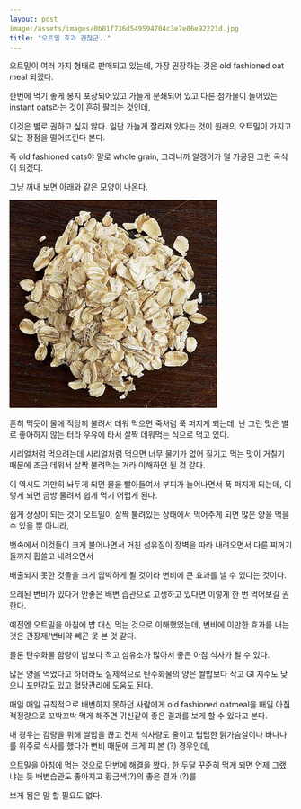 ```yaml
---
layout: post
image:/assets/images/0b01f736d549594704c3e7e06e92221d.jpg
title: "오트밀 효과 괜찮군.."
---
```



오트밀이 여러 가지 형태로 판매되고 있는데, 가장 권장하는 것은 old fashioned oat meal 되겠다. 




한번에 먹기 좋게 봉지 포장되어있고 가늘게 분쇄되어 있고 다른 첨가물이 들어있는 instant oats라는 것이 흔히 팔리는 것인데, 




이것은 별로 권하고 싶지 않다. 일단 가늘게 잘라져 있다는 것이 원래의 오트밀이 가지고 있는 장점을 떨어뜨린다 본다.




즉 old fashioned oats야 말로 whole grain, 그러니까 알갱이가 덜 가공된 그런 곡식이 되겠다. 




그냥 꺼내 보면 아래와 같은 모양이 나온다.



![image](/assets/images/0b01f736d549594704c3e7e06e92221d.jpg)







흔히 먹듯이 물에 적당히 불려서 데워 먹으면 죽처럼 푹 퍼지게 되는데, 난 그런 맛은 별로 좋아하지 않는 터라 우유에 타서 살짝 데워먹는 식으로 먹고 있다. 




시리얼처럼 먹으려는데 시리얼처럼 먹으면 너무 물기가 없어 질기고 먹는 맛이 거칠기 때문에 조금 데워서 살짝 불려먹는 거라 이해하면 될 것 같다.




이 역시도 가만히 놔두게 되면 물을 빨아들여서 부피가 늘어나면서 푹 퍼지게 되는데, 이렇게 되면 금방 물려서 쉽게 먹기 어렵게 된다.




쉽게 상상이 되는 것이 오트밀이 살짝 불려있는 상태에서 먹어주게 되면 많은 양을 먹을 수 있을 뿐 아니라,




뱃속에서 이것들이 크게 불어나면서 거친 섬유질이 장벽을 따라 내려오면서 다른 찌꺼기들까지 휩쓸고 내려오면서




배출되지 못한 것들을 크게 압박하게 될 것이라 변비에 큰 효과를 낼 수 있다는 것이다.




오래된 변비가 있다거 안좋은 배변 습관으로 고생하고 있다면 이렇게 한 번 먹어보길 권한다. 




예전엔 오트밀을 아침에 밥 대신 먹는 것으로 이해했었는데, 변비에 이만한 효과를 내는 것은 관장제/변비약 빼곤 못 본 것 같다.




물론 탄수화물 함량이 밥보다 적고 섬유소가 많아서 좋은 아침 식사가 될 수 있다. 




많은 양을 먹었다고 하더라도 실제적으로 탄수화물의 양은 쌀밥보다 작고 GI 지수도 낮으니 포만감도 있고 혈당관리에 도움도 된다. 




매일 매일 규칙적으로 배변하지 못하던 사람에게 old fashioned oatmeal을 매일 아침 적정량으로 꼬박꼬박 먹게 해주면 귀신같이 좋은 결과를 보게 할 수 있다고 본다.




내 경우는 감량을 위해 쌀밥을 끊고 전체 식사량도 줄이고 텁텁한 닭가슴살이나 바나나를 위주로 식사를 했다가 변비 때문에 크게 피 본 (?) 경우인데,




오트밀을 아침에 먹는 것으로 단번에 해결을 봤다. 한 두달 꾸준히 먹게 되면 언제 그랬냐는 듯 배변습관도 좋아지고 황금색(?)의 좋은 결과 (?)를 




보게 됨은 말 할 필요도 없다.











